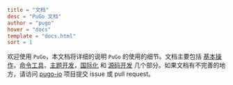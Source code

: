 ```toml
title = "文档"
desc = "PuGo 文档"
author = "pugo"
hover = "docs"
template = "docs.html"
sort = 1
```

欢迎使用 `PuGo`，本文档将详细的说明 `PuGo` 的使用的细节。文档主要包括 [基本操作](#)，[命令工具](#)，[主题开发](#)，[国际化](#) 和 [源码开发](#) 几个部分。如果文档有不完善的地方，请访问 [pugo-io](#) 项目提交 issue 或 pull request。
